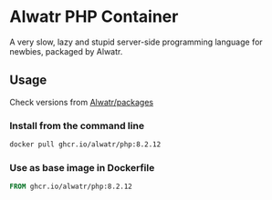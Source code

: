 # Alwatr PHP Container

A very slow, lazy and stupid server-side programming language for newbies, packaged by Alwatr.

## Usage

Check versions from [Alwatr/packages](https://github.com/Alwatr/containers/pkgs/container/php)

### Install from the command line

```bash
docker pull ghcr.io/alwatr/php:8.2.12
```

### Use as base image in Dockerfile

```dockerfile
FROM ghcr.io/alwatr/php:8.2.12
```
